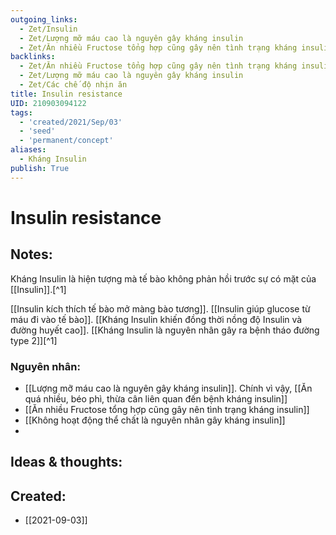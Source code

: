 ```yaml
---
outgoing_links:
  - Zet/Insulin
  - Zet/Lượng mỡ máu cao là nguyên gây kháng insulin
  - Zet/Ăn nhiều Fructose tổng hợp cũng gây nên tình trạng kháng insulin
backlinks:
  - Zet/Ăn nhiều Fructose tổng hợp cũng gây nên tình trạng kháng insulin
  - Zet/Lượng mỡ máu cao là nguyên gây kháng insulin
  - Zet/Các chế độ nhịn ăn
title: Insulin resistance
UID: 210903094122
tags:
  - 'created/2021/Sep/03'
  - 'seed'
  - 'permanent/concept'
aliases:
  - Kháng Insulin
publish: True
---
```

# Insulin resistance

## Notes:
Kháng Insulin là hiện tượng mà tế bào không phản hồi trước sự có mặt của [[Insulin]].[^1] 

[[Insulin kích thích tế bào mở màng bào tương]]. [[Insulin giúp glucose từ máu đi vào tế bào]]. [[Kháng Insulin khiến đồng thời nồng độ Insulin và đường huyết cao]]. [[Kháng Insulin là nguyên nhân gây ra bệnh tháo đường type 2]][^1] 

### Nguyên nhân:
- [[Lượng mỡ máu cao là nguyên gây kháng insulin]]. Chính vì vậy, [[Ăn quá nhiều, béo phì, thừa cân liên quan đến bệnh kháng insulin]]
- [[Ăn nhiều Fructose tổng hợp cũng gây nên tình trạng kháng insulin]]
- [[Không hoạt động thể chất là nguyên nhân gây kháng insulin]]
- 
## Ideas & thoughts:

## Created:
- [[2021-09-03]]
